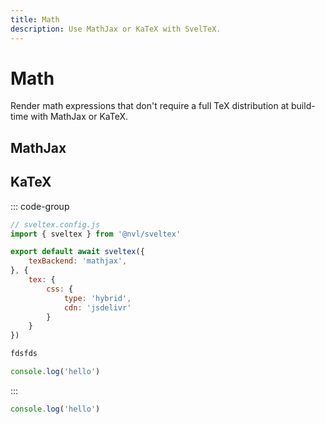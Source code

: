 ```yaml
---
title: Math
description: Use MathJax or KaTeX with SvelTeX.
---
```


# Math

Render math expressions that don't require a full TeX distribution at build-time
with MathJax or KaTeX.


## MathJax



## KaTeX

::: code-group

```js twoslash [MathJax]
// sveltex.config.js
import { sveltex } from '@nvl/sveltex'

export default await sveltex({
    texBackend: 'mathjax',
}, {
    tex: {
        css: {
            type: 'hybrid',
            cdn: 'jsdelivr'
        }
    }
})
```

```ts [KaTeX]
fdsfds
```

```ts twoslash
console.log('hello')
```

:::



```ts twoslash
console.log('hello')
```

